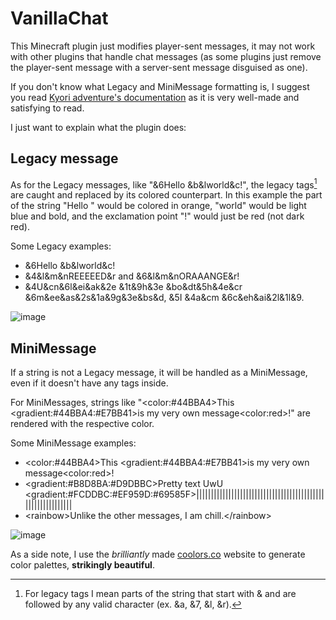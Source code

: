 # VanillaChat
This Minecraft plugin just modifies player-sent messages, it may not work with other plugins that handle chat messages (as some plugins just remove the player-sent message with a server-sent message disguised as one).

If you don't know what Legacy and MiniMessage formatting is, I suggest you read [Kyori adventure's documentation](https://docs.adventure.kyori.net/index.html) as it is very well-made and satisfying to read.

I just want to explain what the plugin does:

## 	Legacy message
As for the Legacy messages, like "&6Hello &b&lworld&c!", the legacy tags[^1] are caught and replaced by its colored counterpart. In this example the part of the string "Hello " would be colored in orange, "world" would be light blue and bold, and the exclamation point "!" would just be red (not dark red).

Some Legacy examples:

- &6Hello &b&lworld&c!
- &4&l&m&nREEEEED&r and &6&l&m&nORAAANGE&r!
- &4U&cn&6l&ei&ak&2e &1t&9h&3e &bo&dt&5h&4e&cr &6m&ee&as&2s&1a&9g&3e&bs&d, &5I &4a&cm &6c&eh&ai&2l&1l&9.

![image](https://user-images.githubusercontent.com/43653262/197389291-71876389-5c72-42bb-ae06-aa6be2c021ec.png)

## MiniMessage
If a string is not a Legacy message, it will be handled as a MiniMessage, even if it doesn't have any tags inside.

For MiniMessages, strings like "\<color:#44BBA4\>This \<gradient:#44BBA4:#E7BB41\>is my very own message\<color:red\>!" are rendered with the respective color.

Some MiniMessage examples:

- \<color:#44BBA4\>This \<gradient:#44BBA4:#E7BB41\>is my very own message\<color:red\>!
- \<gradient:#B8D8BA:#D9DBBC\>Pretty text UwU \<gradient:#FCDDBC:#EF959D:#69585F\>||||||||||||||||||||||||||||||||||||||||||||||||||||||||||||
- \<rainbow\>Unlike the other messages, I am chill.\</rainbow\>

![image](https://user-images.githubusercontent.com/43653262/197390538-516f5745-ebf1-4ceb-b9ef-21062d92da66.png)

As a side note, I use the *brilliantly* made [coolors.co](https://coolors.co/generate) website to generate color palettes, **strikingly beautiful**.

[^1]: For legacy tags I mean parts of the string that start with & and are followed by any valid character (ex. &a, &7, &l, &r).

